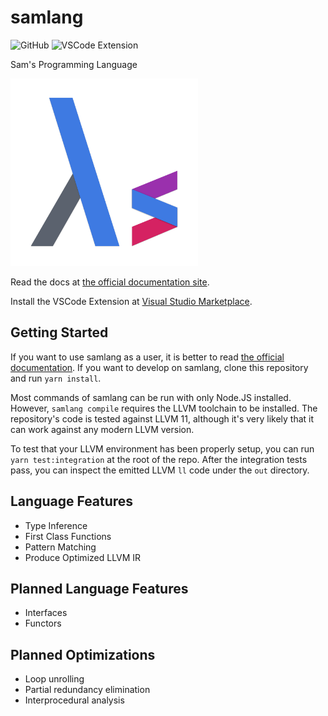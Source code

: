 # samlang

![GitHub](https://img.shields.io/github/license/SamChou19815/samlang.svg)
![VSCode Extension](https://img.shields.io/visual-studio-marketplace/i/dev-sam.vscode-samlang.svg?label=vscode%20extension%20installs)

Sam's Programming Language

<img alt="samlang" src="https://raw.githubusercontent.com/SamChou19815/design/master/samlang.png" width=300 height=300/>

Read the docs at [the official documentation site](https://samlang.io).

Install the VSCode Extension at [Visual Studio Marketplace](https://marketplace.visualstudio.com/items?itemName=dev-sam.vscode-samlang).

## Getting Started

If you want to use samlang as a user, it is better to read
[the official documentation](https://samlang.io). If you want to develop on samlang, clone this
repository and run `yarn install`.

Most commands of samlang can be run with only Node.JS installed. However, `samlang compile`
requires the LLVM toolchain to be installed. The repository's code is tested against LLVM 11,
although it's very likely that it can work against any modern LLVM version.

To test that your LLVM environment has been properly setup, you can run `yarn test:integration`
at the root of the repo. After the integration tests pass, you can inspect the emitted LLVM `ll`
code under the `out` directory.

## Language Features

- Type Inference
- First Class Functions
- Pattern Matching
- Produce Optimized LLVM IR

## Planned Language Features

- Interfaces
- Functors

## Planned Optimizations

- Loop unrolling
- Partial redundancy elimination
- Interprocedural analysis

